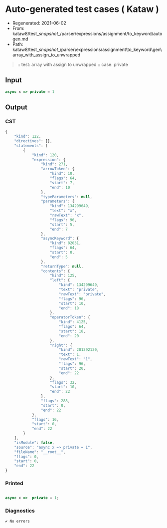 # Auto-generated test cases ( Kataw )
- Regenerated: 2021-06-02
- From: kataw8/test\__snapshot__/parser/expressions/assignment/to_keyword/autogen.md
- Path: kataw8/test\__snapshot__\parser\expressions\assignment\to_keyword\gen\array_with_assign_to_unwrapped
> :: test: array with assign to unwrapped
> :: case: private
## Input

`````js
async x => private = 1
`````
## Output

### CST

```javascript
{
    "kind": 122,
    "directives": [],
    "statements": [
        {
            "kind": 120,
            "expression": {
                "kind": 271,
                "arrowToken": {
                    "kind": 10,
                    "flags": 64,
                    "start": 7,
                    "end": 10
                },
                "typeParameters": null,
                "parameters": {
                    "kind": 134299649,
                    "text": "x",
                    "rawText": "x",
                    "flags": 96,
                    "start": 5,
                    "end": 7
                },
                "asyncKeyword": {
                    "kind": 82031,
                    "flags": 64,
                    "start": 0,
                    "end": 5
                },
                "returnType": null,
                "contents": {
                    "kind": 125,
                    "left": {
                        "kind": 134299649,
                        "text": "private",
                        "rawText": "private",
                        "flags": 96,
                        "start": 10,
                        "end": 18
                    },
                    "operatorToken": {
                        "kind": 4125,
                        "flags": 64,
                        "start": 18,
                        "end": 20
                    },
                    "right": {
                        "kind": 201392130,
                        "text": 1,
                        "rawText": "1",
                        "flags": 96,
                        "start": 20,
                        "end": 22
                    },
                    "flags": 32,
                    "start": 10,
                    "end": 22
                },
                "flags": 288,
                "start": 0,
                "end": 22
            },
            "flags": 16,
            "start": 0,
            "end": 22
        }
    ],
    "isModule": false,
    "source": "async x => private = 1",
    "fileName": "__root__",
    "flags": 0,
    "start": 0,
    "end": 22
}
```

### Printed

```javascript

async x =>  private = 1;
```

### Diagnostics

```javascript
✔ No errors
```

